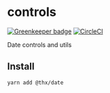 # controls

[![Greenkeeper badge](https://badges.greenkeeper.io/thr-consulting/date.svg)](https://greenkeeper.io/) [![CircleCI](https://circleci.com/gh/thr-consulting/date.svg?style=svg)](https://circleci.com/gh/thr-consulting/date)

Date controls and utils

## Install
```
yarn add @thx/date
```
